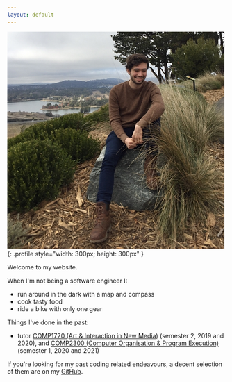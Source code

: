 ```yaml
---
layout: default
---
```


![harrison](harrison-min.JPG){: .profile style="width: 300px; height: 300px" }

Welcome to my website.

When I'm not being a software engineer I:

- run around in the dark with a map and compass
- cook tasty food
- ride a bike with only one gear

Things I've done in the past:

- tutor [COMP1720 (Art & Interaction in New Media)](https://cs.anu.edu.au/courses/comp1720) (semester 2, 2019 and 2020), and [COMP2300 (Computer Organisation & Program Execution)](https://cs.anu.edu.au/courses/comp2300) (semester 1, 2020 and 2021)

If you're looking for my past coding related endeavours, a decent selection of them are on my [GitHub](https://github.com/paked).
